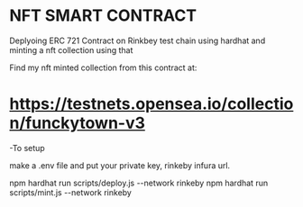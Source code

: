 # NFT SMART CONTRACT

Deplyoing ERC 721 Contract on Rinkbey test chain using hardhat and minting a nft collection using that

Find my nft minted collection from this contract at: 
# https://testnets.opensea.io/collection/funckytown-v3

-To setup

make a .env file and put your private key, rinkeby infura url.

npm hardhat run scripts/deploy.js --network rinkeby
npm hardhat run scripts/mint.js --network rinkeby